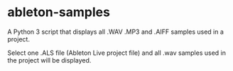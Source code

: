 # ableton-samples
A Python 3 script that displays all .WAV .MP3 and .AIFF samples used in a project. 

Select one .ALS file (Ableton Live project file) and all .wav samples used in the project will be displayed. 
